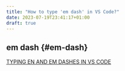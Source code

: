 ```yaml
---
title: "How to type 'em dash' in VS Code?"
date: 2023-07-19T23:41:17+01:00
draft: true
---
```


## em dash {#em-dash}

[TYPING EN AND EM DASHES IN VS CODE](https://fotoallerlei.com/blog/post/2020/typing-en-and-em-dashes-in-vs-code/post/)